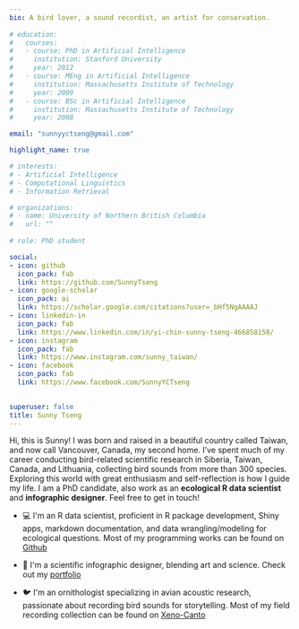 ```yaml
---
bio: A bird lover, a sound recordist, an artist for conservation.
  
# education:
#   courses:
#   - course: PhD in Artificial Intelligence
#     institution: Stanford University
#     year: 2012
#   - course: MEng in Artificial Intelligence
#     institution: Massachusetts Institute of Technology
#     year: 2009
#   - course: BSc in Artificial Intelligence
#     institution: Massachusetts Institute of Technology
#     year: 2008

email: "sunnyyctseng@gmail.com"

highlight_name: true

# interests:
# - Artificial Intelligence
# - Computational Linguistics
# - Information Retrieval

# organizations:
# - name: University of Northern British Columbia
#   url: ""
  
# role: PhD student

social:
- icon: github
  icon_pack: fab
  link: https://github.com/SunnyTseng
- icon: google-scholar
  icon_pack: ai
  link: https://scholar.google.com/citations?user=_bHf5NgAAAAJ
- icon: linkedin-in
  icon_pack: fab
  link: https://www.linkedin.com/in/yi-chin-sunny-tseng-466858158/  
- icon: instagram
  icon_pack: fab
  link: https://www.instagram.com/sunny_taiwan/
- icon: facebook
  icon_pack: fab
  link: https://www.facebook.com/SunnyYCTseng

  
superuser: false
title: Sunny Tseng
---
```


Hi, this is Sunny! I was born and raised in a beautiful country called Taiwan, and now call Vancouver, Canada, my second home. I’ve spent much of my career conducting bird-related scientific research in Siberia, Taiwan, Canada, and Lithuania, collecting bird sounds from more than 300 species. Exploring this world with great enthusiasm and self-reflection is how I guide my life. I am a PhD candidate, also work as an **ecological R data scientist** and **infographic designer**. Feel free to get in touch!

- 💻 I'm an R data scientist, proficient in R package development, Shiny apps, markdown documentation, and data wrangling/modeling for ecological questions. Most of my programming works can be found on [Github](https://github.com/SunnyTseng)

- 🎨 I'm a scientific infographic designer, blending art and science. Check out my [portfolio](https://sunnytseng.ca/science/)

- 🐦 I'm an ornithologist specializing in avian acoustic research, passionate about recording bird sounds for storytelling. Most of my field recording collection can be found on [Xeno-Canto](https://xeno-canto.org/contributor/SPMWIWZKKC)


